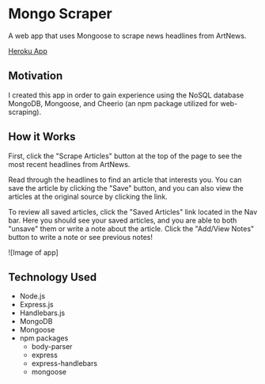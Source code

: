 # Mongo Scraper
A web app that uses Mongoose to scrape news headlines from ArtNews. 

[Heroku App](https://mongoscraperhomework.herokuapp.com/)

## Motivation
I created this app in order to gain experience using the NoSQL database MongoDB, Mongoose, and Cheerio (an npm package utilized for web-scraping).

## How it Works
First, click the "Scrape Articles" button at the top of the page to see the most recent headlines from ArtNews. 

Read through the headlines to find an article that interests you. You can save the article by clicking the "Save" button, and you can also view the articles at the original source by clicking the link.

To review all saved articles, click the "Saved Articles" link located in the Nav bar. Here you should see your saved articles, and you are able to both "unsave" them or write a note about the article. Click the "Add/View Notes" button to write a note or see previous notes!

![Image of app]

## Technology Used
* Node.js
* Express.js
* Handlebars.js
* MongoDB
* Mongoose
* npm packages
   * body-parser
   * express
   * express-handlebars
   * mongoose


